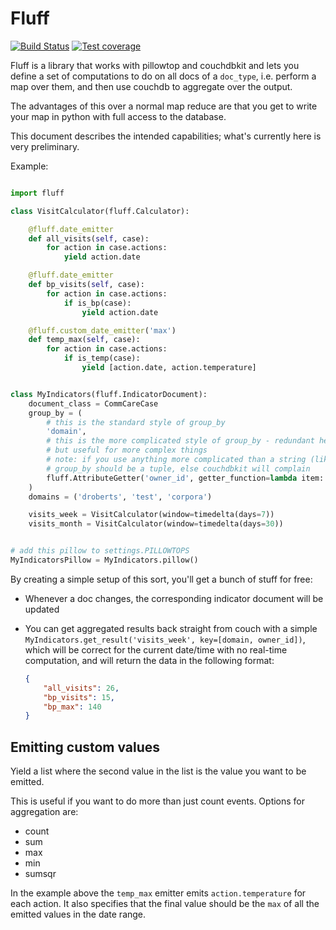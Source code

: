 Fluff
=====
[![Build Status](https://travis-ci.org/dimagi/fluff.png)](https://travis-ci.org/dimagi/fluff)
[![Test coverage](https://coveralls.io/repos/dimagi/fluff/badge.png?branch=master)](https://coveralls.io/r/dimagi/fluff)

Fluff is a library that works with pillowtop and couchdbkit and
lets you define a set of computations to do
on all docs of a `doc_type`, i.e. perform a map over them, and then use
couchdb to aggregate over the output.

The advantages of this over a normal map reduce are that you get to write
your map in python with full access to the database.

This document describes the intended capabilities;
what's currently here is very preliminary.

Example:

```python

import fluff

class VisitCalculator(fluff.Calculator):

    @fluff.date_emitter
    def all_visits(self, case):
        for action in case.actions:
            yield action.date

    @fluff.date_emitter
    def bp_visits(self, case):
        for action in case.actions:
            if is_bp(case):
                yield action.date

    @fluff.custom_date_emitter('max')
    def temp_max(self, case):
        for action in case.actions:
            if is_temp(case):
                yield [action.date, action.temperature]


class MyIndicators(fluff.IndicatorDocument):
    document_class = CommCareCase
    group_by = (
        # this is the standard style of group_by
        'domain',
        # this is the more complicated style of group_by - redundant here,
        # but useful for more complex things
        # note: if you use anything more complicated than a string (like here),
        # group_by should be a tuple, else couchdbkit will complain
        fluff.AttributeGetter('owner_id', getter_function=lambda item: item['owner_id']),
    )
    domains = ('droberts', 'test', 'corpora')

    visits_week = VisitCalculator(window=timedelta(days=7))
    visits_month = VisitCalculator(window=timedelta(days=30))


# add this pillow to settings.PILLOWTOPS
MyIndicatorsPillow = MyIndicators.pillow()

```

By creating a simple setup of this sort, you'll get a bunch of stuff for free:

* Whenever a doc changes, the corresponding indicator document will be updated
* You can get aggregated results back straight from couch with a simple
`MyIndicators.get_result('visits_week', key=[domain, owner_id])`, which will be correct
for the current date/time with no real-time computation, and will return the
data in the following format:

    ```json
    {
        "all_visits": 26,
        "bp_visits": 15,
        "bp_max": 140
    }
    ```

## Emitting custom values
Yield a list where the second value in the list is the value you want to be emitted.

This is useful if you want to do more than just count events. Options for aggregation are:
  * count
  * sum
  * max
  * min
  * sumsqr


In the example above the `temp_max` emitter emits `action.temperature` for each action.
It also specifies that the final value should be the `max` of all the emitted values in the date range.


